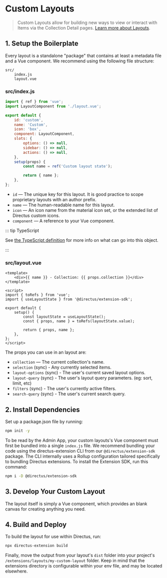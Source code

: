 # Custom Layouts

> Custom Layouts allow for building new ways to view or interact with Items via the Collection Detail pages.
> [Learn more about Layouts](/guides/layouts/).

## 1. Setup the Boilerplate

Every layout is a standalone "package" that contains at least a metadata file and a Vue component. We recommend using
the following file structure:

```
src/
	index.js
	layout.vue
```

### src/index.js

```js
import { ref } from 'vue';
import LayoutComponent from './layout.vue';

export default {
	id: 'custom',
	name: 'Custom',
	icon: 'box',
	component: LayoutComponent,
	slots: {
		options: () => null,
		sidebar: () => null,
		actions: () => null,
	},
	setup(props) {
		const name = ref('Custom layout state');

		return { name };
	},
};
```

- `id` — The unique key for this layout. It is good practice to scope proprietary layouts with an author prefix.
- `name` — The human-readable name for this layout.
- `icon` — An icon name from the material icon set, or the extended list of Directus custom icons.
- `component` — A reference to your Vue component.

::: tip TypeScript

See
[the TypeScript definition](https://github.com/directus/directus/blob/20355fee5eba514dd75565f60269311187010c66/app/src/layouts/types.ts#L4-L9)
for more info on what can go into this object.

:::

### src/layout.vue

```vue
<template>
	<div>{{ name }} - Collection: {{ props.collection }}</div>
</template>

<script>
import { toRefs } from 'vue';
import { useLayoutState } from '@directus/extension-sdk';

export default {
	setup() {
		const layoutState = useLayoutState();
		const { props, name } = toRefs(layoutState.value);

		return { props, name };
	},
};
</script>
```

The props you can use in an layout are:

- `collection` — The current collection's name.
- `selection` (sync) - Any currently selected items.
- `layout-options` (sync) - The user's current saved layout options.
- `layout-query` (sync) - The user's layout query parameters. (eg: sort, limit, etc)
- `filters` (sync) - The user's currently active filters.
- `search-query` (sync) - The user's current search query.

## 2. Install Dependencies

Set up a package.json file by running:

```bash
npm init -y
```

To be read by the Admin App, your custom layouts's Vue component must first be bundled into a single `index.js` file. We
recommend bundling your code using the directus-extension CLI from our `@directus/extension-sdk` package. The CLI
internally uses a Rollup configuration tailored specifically to bundling Directus extensions. To install the Extension
SDK, run this command:

```bash
npm i -D @directus/extension-sdk
```

## 3. Develop Your Custom Layout

The layout itself is simply a Vue component, which provides an blank canvas for creating anything you need.

## 4. Build and Deploy

To build the layout for use within Directus, run:

```bash
npx directus-extension build
```

Finally, move the output from your layout's `dist` folder into your project's `/extensions/layouts/my-custom-layout`
folder. Keep in mind that the extensions directory is configurable within your env file, and may be located elsewhere.
